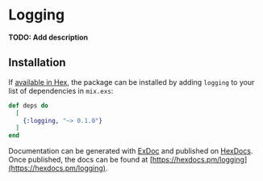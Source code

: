 # Logging

**TODO: Add description**

## Installation

If [available in Hex](https://hex.pm/docs/publish), the package can be installed
by adding `logging` to your list of dependencies in `mix.exs`:

```elixir
def deps do
  [
    {:logging, "~> 0.1.0"}
  ]
end
```

Documentation can be generated with [ExDoc](https://github.com/elixir-lang/ex_doc)
and published on [HexDocs](https://hexdocs.pm). Once published, the docs can
be found at [https://hexdocs.pm/logging](https://hexdocs.pm/logging).

